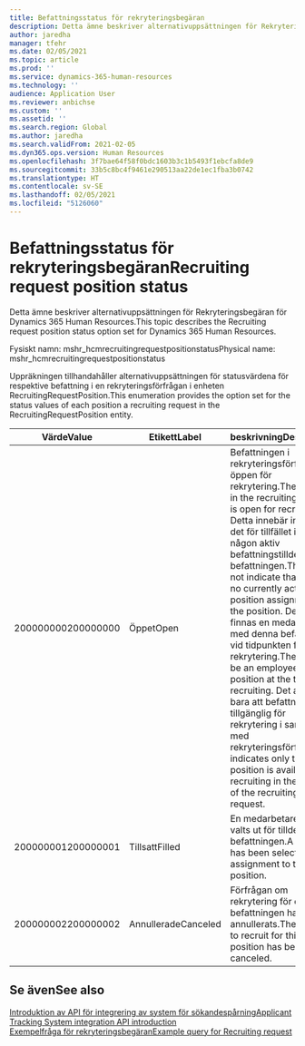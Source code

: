 ```yaml
---
title: Befattningsstatus för rekryteringsbegäran
description: Detta ämne beskriver alternativuppsättningen för Rekryteringsbegäran för Dynamics 365 Human Resources.
author: jaredha
manager: tfehr
ms.date: 02/05/2021
ms.topic: article
ms.prod: ''
ms.service: dynamics-365-human-resources
ms.technology: ''
audience: Application User
ms.reviewer: anbichse
ms.custom: ''
ms.assetid: ''
ms.search.region: Global
ms.author: jaredha
ms.search.validFrom: 2021-02-05
ms.dyn365.ops.version: Human Resources
ms.openlocfilehash: 3f7bae64f58f0bdc1603b3c1b5493f1ebcfa8de9
ms.sourcegitcommit: 33b5c8bc4f9461e290513aa22de1ec1fba3b0742
ms.translationtype: HT
ms.contentlocale: sv-SE
ms.lasthandoff: 02/05/2021
ms.locfileid: "5126060"
---
```

# <a name="recruiting-request-position-status"></a><span data-ttu-id="34f43-103">Befattningsstatus för rekryteringsbegäran</span><span class="sxs-lookup"><span data-stu-id="34f43-103">Recruiting request position status</span></span>

<span data-ttu-id="34f43-104">Detta ämne beskriver alternativuppsättningen för Rekryteringsbegäran för Dynamics 365 Human Resources.</span><span class="sxs-lookup"><span data-stu-id="34f43-104">This topic describes the Recruiting request position status option set for Dynamics 365 Human Resources.</span></span>

<span data-ttu-id="34f43-105">Fysiskt namn: mshr_hcmrecruitingrequestpositionstatus</span><span class="sxs-lookup"><span data-stu-id="34f43-105">Physical name: mshr_hcmrecruitingrequestpositionstatus</span></span>

<span data-ttu-id="34f43-106">Uppräkningen tillhandahåller alternativuppsättningen för statusvärdena för respektive befattning i en rekryteringsförfrågan i enheten RecruitingRequestPosition.</span><span class="sxs-lookup"><span data-stu-id="34f43-106">This enumeration provides the option set for the status values of each position a recruiting request in the RecruitingRequestPosition entity.</span></span>

| <span data-ttu-id="34f43-107">Värde</span><span class="sxs-lookup"><span data-stu-id="34f43-107">Value</span></span> | <span data-ttu-id="34f43-108">Etikett</span><span class="sxs-lookup"><span data-stu-id="34f43-108">Label</span></span> | <span data-ttu-id="34f43-109">beskrivning</span><span class="sxs-lookup"><span data-stu-id="34f43-109">Description</span></span> |
| --- | --- | --- |
| <span data-ttu-id="34f43-110">200000000</span><span class="sxs-lookup"><span data-stu-id="34f43-110">200000000</span></span> | <span data-ttu-id="34f43-111">Öppet</span><span class="sxs-lookup"><span data-stu-id="34f43-111">Open</span></span> | <span data-ttu-id="34f43-112">Befattningen i rekryteringsförfrågan är öppen för rekrytering.</span><span class="sxs-lookup"><span data-stu-id="34f43-112">The position in the recruiting request is open for recruiting.</span></span> <span data-ttu-id="34f43-113">Detta innebär inte att det för tillfället inte finns någon aktiv befattningstilldelning för befattningen.</span><span class="sxs-lookup"><span data-stu-id="34f43-113">This does not indicate that there is no currently active position assignment for the position.</span></span> <span data-ttu-id="34f43-114">Det kan finnas en medarbetare med denna befattning vid tidpunkten för rekrytering.</span><span class="sxs-lookup"><span data-stu-id="34f43-114">There may be an employee in the position at the time of recruiting.</span></span> <span data-ttu-id="34f43-115">Det anger bara att befattningen är tillgänglig för rekrytering i samband med rekryteringsförfrågan.</span><span class="sxs-lookup"><span data-stu-id="34f43-115">It indicates only that the position is available for recruiting in the context of the recruiting request.</span></span> |
| <span data-ttu-id="34f43-116">200000001</span><span class="sxs-lookup"><span data-stu-id="34f43-116">200000001</span></span> | <span data-ttu-id="34f43-117">Tillsatt</span><span class="sxs-lookup"><span data-stu-id="34f43-117">Filled</span></span> | <span data-ttu-id="34f43-118">En medarbetare har valts ut för tilldelning till befattningen.</span><span class="sxs-lookup"><span data-stu-id="34f43-118">A worker has been selected for assignment to the position.</span></span> |
| <span data-ttu-id="34f43-119">200000002</span><span class="sxs-lookup"><span data-stu-id="34f43-119">200000002</span></span> | <span data-ttu-id="34f43-120">Annullerade</span><span class="sxs-lookup"><span data-stu-id="34f43-120">Canceled</span></span> | <span data-ttu-id="34f43-121">Förfrågan om rekrytering för den här befattningen har annullerats.</span><span class="sxs-lookup"><span data-stu-id="34f43-121">The request to recruit for this position has been canceled.</span></span> |

## <a name="see-also"></a><span data-ttu-id="34f43-122">Se även</span><span class="sxs-lookup"><span data-stu-id="34f43-122">See also</span></span>

[<span data-ttu-id="34f43-123">Introduktion av API för integrering av system för sökandespårning</span><span class="sxs-lookup"><span data-stu-id="34f43-123">Applicant Tracking System integration API introduction</span></span>](hr-admin-integration-ats-api-introduction.md)<br>
[<span data-ttu-id="34f43-124">Exempelfråga för rekryteringsbegäran</span><span class="sxs-lookup"><span data-stu-id="34f43-124">Example query for Recruiting request</span></span>](hr-admin-integration-ats-api-recruiting-request-example-query.md)
